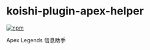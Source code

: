 # koishi-plugin-apex-helper

[![npm](https://img.shields.io/npm/v/koishi-plugin-apex-helper?style=flat-square)](https://www.npmjs.com/package/koishi-plugin-apex-helper)

Apex Legends 信息助手
